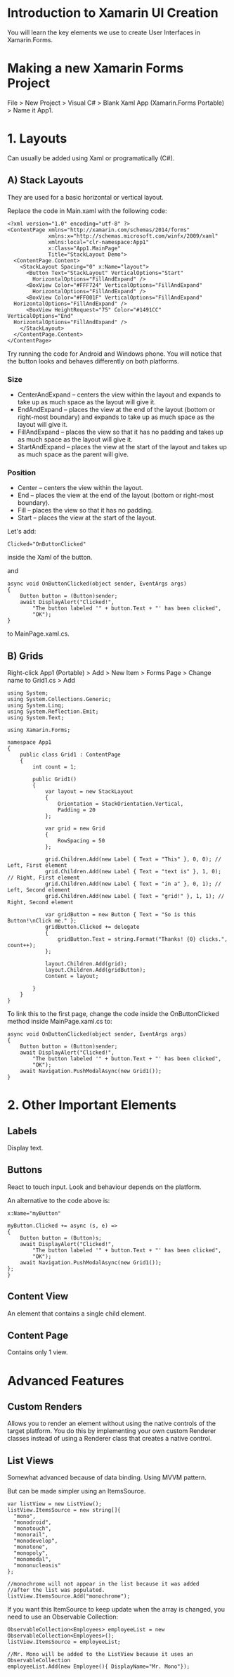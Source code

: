 # Introduction to Xamarin UI Creation

You will learn the key elements we use to create User Interfaces in Xamarin.Forms.

# Making a new Xamarin Forms Project

File > New Project > Visual C# > Blank Xaml App (Xamarin.Forms Portable) > Name it App1.

# 1. Layouts
Can usually be added using Xaml or programatically (C#).
## A) Stack Layouts

They are used for a basic horizontal or vertical layout.

Replace the code in Main.xaml with the following code:

```
<?xml version="1.0" encoding="utf-8" ?>
<ContentPage xmlns="http://xamarin.com/schemas/2014/forms"
             xmlns:x="http://schemas.microsoft.com/winfx/2009/xaml"
             xmlns:local="clr-namespace:App1"
             x:Class="App1.MainPage"
             Title="StackLayout Demo">
  <ContentPage.Content>
    <StackLayout Spacing="0" x:Name="layout">
      <Button Text="StackLayout" VerticalOptions="Start"
        HorizontalOptions="FillAndExpand" />
      <BoxView Color="#FFF724" VerticalOptions="FillAndExpand"
        HorizontalOptions="FillAndExpand" />
      <BoxView Color="#FF001F" VerticalOptions="FillAndExpand"
  HorizontalOptions="FillAndExpand" />
      <BoxView HeightRequest="75" Color="#1491CC" VerticalOptions="End"
  HorizontalOptions="FillAndExpand" />
    </StackLayout>
  </ContentPage.Content>
</ContentPage>

```

Try running the code for Android and Windows phone. You will notice that the button looks and behaves differently on both platforms.

### Size 


* CenterAndExpand – centers the view within the layout and expands to take up as much space as the layout will give it.
* EndAndExpand – places the view at the end of the layout (bottom or right-most boundary) and expands to take up as much space as the layout will give it.
* FillAndExpand – places the view so that it has no padding and takes up as much space as the layout will give it.
* StartAndExpand – places the view at the start of the layout and takes up as much space as the parent will give.


### Position


* Center – centers the view within the layout.
* End – places the view at the end of the layout (bottom or right-most boundary).
* Fill – places the view so that it has no padding.
* Start – places the view at the start of the layout.

Let's add:

```
Clicked="OnButtonClicked"
```

inside the Xaml of the button.

and 

```
async void OnButtonClicked(object sender, EventArgs args)
{
    Button button = (Button)sender;
    await DisplayAlert("Clicked!",
        "The button labeled '" + button.Text + "' has been clicked",
        "OK");
}
```

to MainPage.xaml.cs.

## B) Grids

Right-click App1 (Portable) > Add > New Item > Forms Page > Change name to Grid1.cs > Add

```
using System;
using System.Collections.Generic;
using System.Linq;
using System.Reflection.Emit;
using System.Text;

using Xamarin.Forms;

namespace App1
{
    public class Grid1 : ContentPage
    {
        int count = 1;

        public Grid1()
        {
            var layout = new StackLayout
            {
                Orientation = StackOrientation.Vertical,
                Padding = 20
            };

            var grid = new Grid
            {
                RowSpacing = 50
            };

            grid.Children.Add(new Label { Text = "This" }, 0, 0); // Left, First element
            grid.Children.Add(new Label { Text = "text is" }, 1, 0); // Right, First element
            grid.Children.Add(new Label { Text = "in a" }, 0, 1); // Left, Second element
            grid.Children.Add(new Label { Text = "grid!" }, 1, 1); // Right, Second element

            var gridButton = new Button { Text = "So is this Button!\nClick me." };
            gridButton.Clicked += delegate
            {
                gridButton.Text = string.Format("Thanks! {0} clicks.", count++);
            };

            layout.Children.Add(grid);
            layout.Children.Add(gridButton);
            Content = layout;

        }
    }
}

```
To link this to the first page, change the code inside the OnButtonClicked method inside MainPage.xaml.cs to: 

```
async void OnButtonClicked(object sender, EventArgs args)
{
    Button button = (Button)sender;
    await DisplayAlert("Clicked!",
        "The button labeled '" + button.Text + "' has been clicked",
        "OK");
    await Navigation.PushModalAsync(new Grid1());
}
```

# 2. Other Important Elements

## Labels

Display text.

## Buttons

React to touch input. Look and behaviour depends on the platform.

An alternative to the code above is:

```
x:Name="myButton"
```

```
myButton.Clicked += async (s, e) =>
{
    Button button = (Button)s;
    await DisplayAlert("Clicked!",
        "The button labeled '" + button.Text + "' has been clicked",
        "OK");
    await Navigation.PushModalAsync(new Grid1());
};
}
```
## Content View

An element that contains a single child element.

## Content Page

Contains only 1 view.


# Advanced Features

## Custom Renders

Allows you to render an element without using the native controls of the target platform. You do this
by implementing your own custom Renderer classes instead of using a Renderer class that creates a native control. 

## List Views

Somewhat advanced because of data binding. Using MVVM pattern. 

But can be made simpler using an ItemsSource.

```
var listView = new ListView();
listView.ItemsSource = new string[]{
  "mono",
  "monodroid",
  "monotouch",
  "monorail",
  "monodevelop",
  "monotone",
  "monopoly",
  "monomodal",
  "mononucleosis"
};

//monochrome will not appear in the list because it was added
//after the list was populated.
listView.ItemsSource.Add("monochrome");
```

If you want this ItemSource to keep update when the array is changed, you need to use an Observable Collection:

```
ObservableCollection<Employees> employeeList = new ObservableCollection<Employees>();
listView.ItemsSource = employeeList;

//Mr. Mono will be added to the ListView because it uses an ObservableCollection
employeeList.Add(new Employee(){ DisplayName="Mr. Mono"});
```
